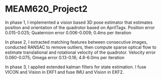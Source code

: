 # MEAM620_Project2

In phase 1, I implemented a vision based 3D pose estimator that estimates position and orientation of the quadrotor based on AprilTags. Position error 0.015-0.025; Quaternion error 0.006-0.009; 0.4ms per iteration 

In phase 2, I extracted matching features between consecutive images, conducted RANSAC to remove outliers, then compute sparse optical flow to estimate translational and rotational velocity of the quadrotor. Velocity error 0.060-0.075; Omega error 0.13-0.16; 4.8-6.0ms per iteration

In phase 3, I applied extended kalman filters for state estimation. I fuse VICON and Vision in EKF1 and fuse IMU and Vision in EKF2.
